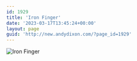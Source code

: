 ```yaml
---
id: 1929
title: 'Iron Finger'
date: '2023-03-17T13:45:24+00:00'
layout: page
guid: 'http://new.andydixon.com/?page_id=1929'
---
```


![Iron Finger](https://i0.wp.com/assets.g8x2.ldn.idrivee2-23.com/posters/Iron%20Finger%2001.jpg?w=1200&ssl=1 "Iron Finger")